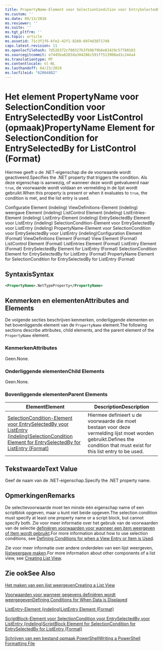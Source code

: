 ```yaml
---
title: PropertyName-Element voor SelectionCondition voor EntrySelectedBy voor ListControl (indeling) | Microsoft Docs
ms.custom: ''
ms.date: 09/13/2016
ms.reviewer: ''
ms.suite: ''
ms.tgt_pltfrm: ''
ms.topic: article
ms.assetid: 71c3f1f6-6fe2-42f1-8260-6974d3871748
caps.latest.revision: 11
ms.openlocfilehash: 7d526372cf80327b3fb9b79b6e83429c57780183
ms.sourcegitcommit: e7445ba8203da304286c591ff513900ad1c244a4
ms.translationtype: MT
ms.contentlocale: nl-NL
ms.lasthandoff: 04/23/2019
ms.locfileid: "62064882"
---
```

# <a name="propertyname-element-for-selectioncondition-for-entryselectedby-for-listcontrol-format"></a><span data-ttu-id="c4e51-102">Het element PropertyName voor SelectionCondition voor EntrySelectedBy voor ListControl (opmaak)</span><span class="sxs-lookup"><span data-stu-id="c4e51-102">PropertyName Element for SelectionCondition for EntrySelectedBy for ListControl (Format)</span></span>

<span data-ttu-id="c4e51-103">Hiermee geeft u de .NET-eigenschap die de voorwaarde wordt geactiveerd.</span><span class="sxs-lookup"><span data-stu-id="c4e51-103">Specifies the .NET property that triggers the condition.</span></span> <span data-ttu-id="c4e51-104">Als deze eigenschap is aanwezig, of wanneer deze wordt geëvalueerd naar `true`, de voorwaarde wordt voldaan en vermelding in de lijst wordt gebruikt.</span><span class="sxs-lookup"><span data-stu-id="c4e51-104">When this property is present or when it evaluates to `true`, the condition is met, and the list entry is used.</span></span>

<span data-ttu-id="c4e51-105">Configuratie Element (indeling) ViewDefinitions-Element (indeling) weergave Element (indeling) ListControl Element (indeling) ListEntries-Element (indeling) ListEntry-Element (indeling) EntrySelectedBy Element voor ListEntry (indeling) SelectionCondition-Element voor EntrySelectedBy voor ListEntry (indeling) PropertyName-Element voor SelectionCondition voor EntrySelectedBy voor ListEntry (indeling)</span><span class="sxs-lookup"><span data-stu-id="c4e51-105">Configuration Element (Format) ViewDefinitions Element (Format) View Element (Format) ListControl Element (Format) ListEntries Element (Format) ListEntry Element (Format) EntrySelectedBy Element for ListEntry (Format) SelectionCondition Element for EntrySelectedBy for ListEntry (Format) PropertyName Element for SelectionCondition for EntrySelectedBy for ListEntry (Format)</span></span>

## <a name="syntax"></a><span data-ttu-id="c4e51-106">Syntaxis</span><span class="sxs-lookup"><span data-stu-id="c4e51-106">Syntax</span></span>

```xml
<PropertyName>.NetTypeProperty</PropertyName>
```

## <a name="attributes-and-elements"></a><span data-ttu-id="c4e51-107">Kenmerken en elementen</span><span class="sxs-lookup"><span data-stu-id="c4e51-107">Attributes and Elements</span></span>

<span data-ttu-id="c4e51-108">De volgende secties beschrijven kenmerken, onderliggende elementen en het bovenliggende element van de `PropertyName` element.</span><span class="sxs-lookup"><span data-stu-id="c4e51-108">The following sections describe attributes, child elements, and the parent element of the `PropertyName` element.</span></span>

### <a name="attributes"></a><span data-ttu-id="c4e51-109">Kenmerken</span><span class="sxs-lookup"><span data-stu-id="c4e51-109">Attributes</span></span>

<span data-ttu-id="c4e51-110">Geen.</span><span class="sxs-lookup"><span data-stu-id="c4e51-110">None.</span></span>

### <a name="child-elements"></a><span data-ttu-id="c4e51-111">Onderliggende elementen</span><span class="sxs-lookup"><span data-stu-id="c4e51-111">Child Elements</span></span>

<span data-ttu-id="c4e51-112">Geen.</span><span class="sxs-lookup"><span data-stu-id="c4e51-112">None.</span></span>

### <a name="parent-elements"></a><span data-ttu-id="c4e51-113">Bovenliggende elementen</span><span class="sxs-lookup"><span data-stu-id="c4e51-113">Parent Elements</span></span>

|<span data-ttu-id="c4e51-114">Element</span><span class="sxs-lookup"><span data-stu-id="c4e51-114">Element</span></span>|<span data-ttu-id="c4e51-115">Description</span><span class="sxs-lookup"><span data-stu-id="c4e51-115">Description</span></span>|
|-------------|-----------------|
|[<span data-ttu-id="c4e51-116">SelectionCondition-Element voor EntrySelectedBy voor ListEntry (indeling)</span><span class="sxs-lookup"><span data-stu-id="c4e51-116">SelectionCondition Element for EntrySelectedBy for ListEntry (Format)</span></span>](./selectioncondition-element-for-entryselectedby-for-listcontrol-format.md)|<span data-ttu-id="c4e51-117">Hiermee definieert u de voorwaarde die moet bestaan voor deze vermelding lijst moet worden gebruikt.</span><span class="sxs-lookup"><span data-stu-id="c4e51-117">Defines the condition that must exist for this list entry to be used.</span></span>|

## <a name="text-value"></a><span data-ttu-id="c4e51-118">Tekstwaarde</span><span class="sxs-lookup"><span data-stu-id="c4e51-118">Text Value</span></span>

<span data-ttu-id="c4e51-119">Geef de naam van de .NET-eigenschap.</span><span class="sxs-lookup"><span data-stu-id="c4e51-119">Specify the .NET property name.</span></span>

## <a name="remarks"></a><span data-ttu-id="c4e51-120">Opmerkingen</span><span class="sxs-lookup"><span data-stu-id="c4e51-120">Remarks</span></span>

<span data-ttu-id="c4e51-121">De selectievoorwaarde moet ten minste één eigenschap name of een scriptblok opgeven, maar u kunt niet beide opgeven.</span><span class="sxs-lookup"><span data-stu-id="c4e51-121">The selection condition must specify at least one property name or a script block, but cannot specify both.</span></span> <span data-ttu-id="c4e51-122">Zie voor meer informatie over het gebruik van de voorwaarden van de selectie [definiëren voorwaarden voor wanneer een item weergeven of Item wordt gebruikt](./defining-conditions-for-displaying-data.md).</span><span class="sxs-lookup"><span data-stu-id="c4e51-122">For more information about how to use selection conditions, see [Defining Conditions for when a View Entry or Item is Used](./defining-conditions-for-displaying-data.md).</span></span>

<span data-ttu-id="c4e51-123">Zie voor meer informatie over andere onderdelen van een lijst weergeven, [lijstweergave maken](./creating-a-list-view.md).</span><span class="sxs-lookup"><span data-stu-id="c4e51-123">For more information about other components of a list view, see [Creating List View](./creating-a-list-view.md).</span></span>

## <a name="see-also"></a><span data-ttu-id="c4e51-124">Zie ook</span><span class="sxs-lookup"><span data-stu-id="c4e51-124">See Also</span></span>

[<span data-ttu-id="c4e51-125">Het maken van een lijst weergeven</span><span class="sxs-lookup"><span data-stu-id="c4e51-125">Creating a List View</span></span>](./creating-a-list-view.md)

[<span data-ttu-id="c4e51-126">Voorwaarden voor wanneer gegevens definiëren wordt weergegeven</span><span class="sxs-lookup"><span data-stu-id="c4e51-126">Defining Conditions for When Data is Displayed</span></span>](./defining-conditions-for-displaying-data.md)

[<span data-ttu-id="c4e51-127">ListEntry-Element (indeling)</span><span class="sxs-lookup"><span data-stu-id="c4e51-127">ListEntry Element (Format)</span></span>](./listentry-element-for-listcontrol-format.md)

[<span data-ttu-id="c4e51-128">ScriptBlock-Element voor SelectionCondition voor EntrySelectedBy voor ListEntry (indeling)</span><span class="sxs-lookup"><span data-stu-id="c4e51-128">ScriptBlock Element for SelectionCondition for EntrySelectedBy for ListEntry (Format)</span></span>](./scriptblock-element-for-selectioncondition-for-entryselectedby-for-listcontrol-format.md)

[<span data-ttu-id="c4e51-129">Schrijven van een bestand opmaak PowerShell</span><span class="sxs-lookup"><span data-stu-id="c4e51-129">Writing a PowerShell Formatting File</span></span>](./writing-a-powershell-formatting-file.md)

